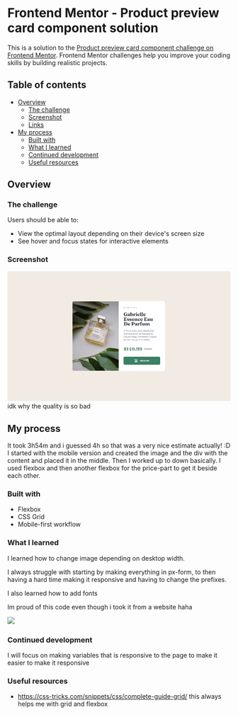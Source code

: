 # Frontend Mentor - Product preview card component solution

This is a solution to the [Product preview card component challenge on Frontend Mentor](https://www.frontendmentor.io/challenges/product-preview-card-component-GO7UmttRfa). Frontend Mentor challenges help you improve your coding skills by building realistic projects.

## Table of contents

- [Overview](#overview)
  - [The challenge](#the-challenge)
  - [Screenshot](#screenshot)
  - [Links](#links)
- [My process](#my-process)
  - [Built with](#built-with)
  - [What I learned](#what-i-learned)
  - [Continued development](#continued-development)
  - [Useful resources](#useful-resources)



## Overview

### The challenge

Users should be able to:

- View the optimal layout depending on their device's screen size
- See hover and focus states for interactive elements

### Screenshot

![](images\screenshot_done.png) idk why the quality is so bad

## My process

It took 3h54m and i guessed 4h so that was a very nice estimate actually! :D
I started with the mobile version and created the image and the div with the content and placed it in the middle. Then I worked up to down basically. I used flexbox and then another flexbox for the price-part to get it beside each other.

### Built with

- Flexbox
- CSS Grid
- Mobile-first workflow

### What I learned

I learned how to change image depending on desktop width.

I always struggle with starting by making everything in px-form, to then having a hard time making it responsive and having to change the prefixes.

I also learned how to add fonts

Im proud of this code even though i took it from a website haha
<picture>

<source
          srcset="images\image-product-mobile.jpg"
          media="(max-width: 600px)"
        />
<source
          srcset="images\image-product-desktop.jpg"
          media="(min-width: 601px)"
        />
<img id="image" src="image-product-desktop.jpg" />
</picture>

### Continued development

I will focus on making variables that is responsive to the page to make it easier to make it responsive

### Useful resources

- https://css-tricks.com/snippets/css/complete-guide-grid/ this always helps me with grid and flexbox
